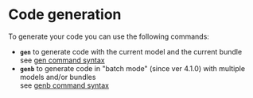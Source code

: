 # Code generation

To generate your code you can use the following commands:

* **`gen`** to generate code with the current model and the current bundle\
  see  [gen command syntax](gen-command.md)&#x20;
* **`genb`** to generate code in "batch mode" (since ver 4.1.0) with multiple models and/or bundles\
  see  [genb command syntax](genb-command.md)&#x20;

